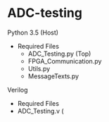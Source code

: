 # ADC-testing

Python 3.5 (Host)
* Required Files
  * ADC_Testing.py (Top)
  * FPGA_Communication.py
  * Utils.py
  * MessageTexts.py


Verilog 
* Required Files
 * ADC_Testing.v (
